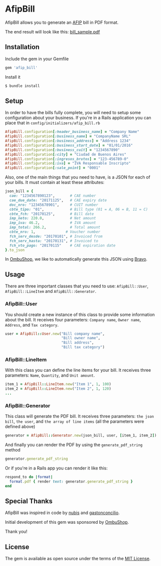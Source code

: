 # AfipBill

AfipBill allows you to generate an [AFIP](https://www.afip.gob.ar/) bill in PDF format.

The end result will look like this: [bill_sample.pdf](https://github.com/ombulabs/afip_bill/blob/master/bill_sample.pdf)

## Installation

Include the gem in your Gemfile

```ruby
gem 'afip_bill'
```

Install it
```ruby
$ bundle install
```

## Setup

In order to have the bills fully complete, you will need to setup some configuration about your business. If you're in a Rails application you can place that in `config/initializers/afip_bill.rb`

```ruby
AfipBill.configuration[:header_business_name] = "Company Name"
AfipBill.configuration[:business_name] = "CompanyName SRL"
AfipBill.configuration[:business_address] = "Address 1234"
AfipBill.configuration[:business_start_date] = "01/01/2016"
AfipBill.configuration[:business_cuit] = "1234567890"
AfipBill.configuration[:city] = "Ciudad de Buenos Aires"
AfipBill.configuration[:ingresos_brutos] = "123-456789-0"
AfipBill.configuration[:iva] = "IVA Responsable Inscripto"
AfipBill.configuration[:sale_point] = "0001"
```

Also, one of the main things that you need to have, is a JSON for each of your bills.
It must contain at least these attributes:

```ruby
json_bill = {
  cae: "1234567890123",       # CAE number
  cae_due_date: "20171125",   # CAE expiry date
  doc_nro: "12345678901",     # CUIT number
  cbte_tipo: "01",            # Bill type (01 = A, 06 = B, 11 = C)
  cbte_fch: "20170125",       # Bill date
  imp_neto: 220.0,            # Net amount
  imp_iva: 46.2,              # IVA amount
  imp_total: 266.2,           # Total amount
  cbte_nro: 1,              # Voucher number
  fch_serv_desde: "20170101", # Invoiced from
  fch_serv_hasta: "20170131", # Invoiced to
  fch_vto_pago: "20170115"    # CAE expiration date
}.to_json
```

In [OmbuShop](https://www.ombushop.com/), we like to automatically generate this
JSON using [Bravo](https://github.com/leanucci/bravo).

## Usage

There are three important classes that you need to use: `AfipBill::User`,
`AfipBill::LineItem` and `AfipBill::Generator`.

### AfipBill::User

You should create a new instance of this class to provide some information about the bill. It receives four parameters: `Company name`, `Owner name`, `Address`, and `Tax category`.

```ruby
user = AfipBill::User.new("Bill company name",
                          "Bill owner name",
                          "Bill address",
                          "Bill tax category")
```

### AfipBill::LineItem

With this class you can define the line items for your bill. It receives three parameters: `Name`, `Quantity`, and `Unit amount`.

```ruby
item_1 = AfipBill::LineItem.new("Item 1", 1, 100)
item_2 = AfipBill::LineItem.new("Item 2", 1, 120)
...
```

### AfipBill::Generator

This class will generate the PDF bill. It receives three parameters: `the json bill`, `the user`, and `the array of line items` (all the parameters were defined above)

```ruby
generator = AfipBill::Generator.new(json_bill, user, [item_1, item_2])
```

And finally you can render the PDF by using the `generate_pdf_string` method

```ruby
generator.generate_pdf_string
```

Or if you're in a Rails app you can render it like this:
```ruby
respond_to do |format|
  format.pdf { render text: generator.generate_pdf_string }
end
```

## Special Thanks

AfipBill was inspired in code by [nubis](https://github.com/nubis) and [gastonconcilio](https://github.com/gastonconcilio).

Initial development of this gem was sponsored by [OmbuShop](http://www.ombushop.com).

Thank you!

## License

The gem is available as open source under the terms of the [MIT License](http://opensource.org/licenses/MIT).
